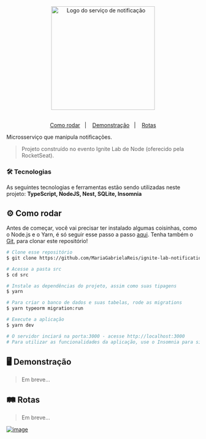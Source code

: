 <div align="center">
  <img src="https://user-images.githubusercontent.com/69374340/209359654-1b3fb42f-4dd3-4e7b-b037-f1ce22dfe224.png" width="270" alt="Logo do serviço de notificação" />
</div>
<br>
<p align="center">
  <a href="#requisitos">Como rodar</a>&nbsp;&nbsp;&nbsp;|&nbsp;&nbsp;&nbsp;
   <a href="#demo">Demonstração</a>&nbsp;&nbsp;&nbsp;|&nbsp;&nbsp;&nbsp;
  <a href="#rotas">Rotas</a>
</p>
  
Microsserviço que manipula notificações. 
> Projeto construído no evento Ignite Lab de Node (oferecido pela RocketSeat).

<span id="tecs">

### :hammer_and_wrench: Tecnologias
As seguintes tecnologias e ferramentas estão sendo utilizadas neste projeto: **TypeScript, NodeJS, Nest, SQLite, Insomnia**

<span id="requisitos">

## :gear: Como rodar
Antes de começar, você vai precisar ter instalado algumas coisinhas, como o Node.js e o Yarn, é só seguir esse passo a passo [aqui](https://www.notion.so/Instala-o-das-ferramentas-405f3e8b014649cbb422dee6b5bd0535). Tenha também o [Git](https://git-scm.com/), para clonar este repositório!

```bash
# Clone esse repositório
$ git clone https://github.com/MariaGabrielaReis/ignite-lab-notification-service.git

# Acesse a pasta src
$ cd src

# Instale as dependências do projeto, assim como suas tipagens
$ yarn

# Para criar o banco de dados e suas tabelas, rode as migrations
$ yarn typeorm migration:run

# Execute a aplicação
$ yarn dev

# O servidor inciará na porta:3000 - acesse http://localhost:3000
# Para utilizar as funcionalidades da aplicação, use o Insomnia para simular requisições e respostas das rotas
```

<span id="demo">
  
## :desktop_computer: Demonstração
> Em breve...

<span id="rotas">
  
## :railway_track: Rotas
> Em breve...

[![image](https://img.shields.io/badge/✨%20Maria%20Gabriela%20Reis,%202022-LinkedIn-009973?style=flat-square)](https://www.linkedin.com/in/mariagabrielareis/)
